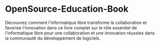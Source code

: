 # OpenSource-Education-Book
Découvrez comment l'informatique libre transforme la collaboration et favorise l'innovation dans ce livre complet sur le rôle essentiel de l'informatique libre pour une collaboration et une innovation réussies dans la communauté du développement de logiciels.
